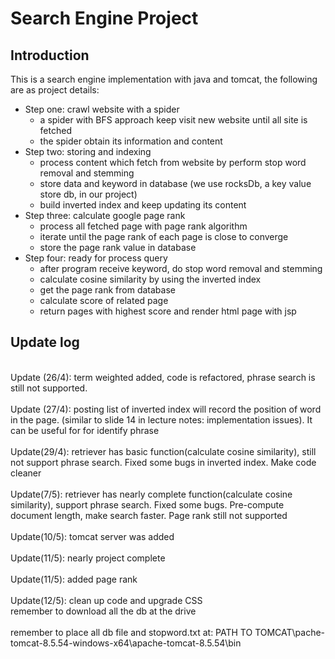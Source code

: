 # Search Engine Project

## Introduction

This is a search engine implementation with java and tomcat, the following are as project details:
- Step one: crawl website with a spider
    - a spider with BFS approach keep visit new website until all site is fetched
    - the spider obtain its information and content
- Step two: storing and indexing
    - process content which fetch from website by perform stop word removal and stemming
    - store data and keyword in database (we use rocksDb, a key value store db, in our project)
    - build inverted index and keep updating its content
 - Step three: calculate google page rank
    - process all fetched page with page rank algorithm
    - iterate until the page rank of each page is close to converge
    - store the page rank value in database
 - Step four: ready for process query
    - after program receive keyword, do stop word removal and stemming
    - calculate cosine similarity by using the inverted index
    - get the page rank from database
    - calculate score of related page
    - return pages with highest score and render html page with jsp

## Update log
<br>Update (26/4): term weighted added, code is refactored, phrase search is still not supported.</br>
<br>Update (27/4): posting list of inverted index will record the position of word in the page.
(similar to slide 14 in lecture notes: implementation issues). It can be useful for for identify phrase</br>
<br>Update(29/4): retriever has basic function(calculate cosine similarity), still not support phrase
search. Fixed some bugs in inverted index. Make code cleaner</br>
<br>Update(7/5): retriever has nearly complete function(calculate cosine similarity), support phrase
search. Fixed some bugs. Pre-compute document length, make search faster. Page rank still not supported</br>
<br>Update(10/5): tomcat server was added</br>
<br>Update(11/5): nearly project complete</br>
<br>Update(11/5): added page rank</br>
<br>Update(12/5): clean up code and upgrade CSS
<br>remember to download all the db at the drive</br>
<br>remember to place all db file and stopword.txt at: PATH TO TOMCAT\pache-tomcat-8.5.54-windows-x64\apache-tomcat-8.5.54\bin</br>